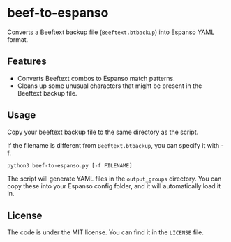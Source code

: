 # beef-to-espanso

Converts a Beeftext backup file (`Beeftext.btbackup`) into Espanso YAML format. 

## Features
- Converts Beeftext combos to Espanso match patterns.
- Cleans up some unusual characters that might be present in the Beeftext backup file.

## Usage

Copy your beeftext backup file to the same directory as the script. 

If the filename is different from `Beeftext.btbackup`, you can specify it with -f.

 ```bash
 python3 beef-to-espanso.py [-f FILENAME]
 ```

 The script will generate YAML files in the `output_groups` directory. You can copy these into your Espanso config folder, and it will automatically load it in.

## License

The code is under the MIT license. You can find it in the `LICENSE` file. 

